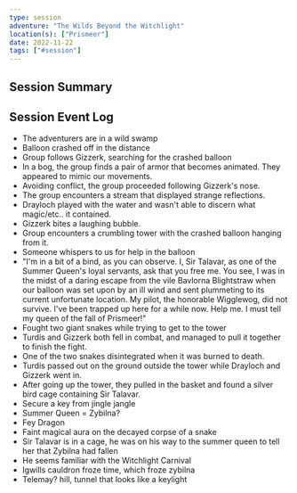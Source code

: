 ```yaml
---
type: session
adventure: "The Wilds Beyond the Witchlight"
location(s): ["Prismeer"]
date: 2022-11-22
tags: ["#session"]
---
```


## Session Summary

## Session Event Log

- The adventurers are in a wild swamp
- Balloon crashed off in the distance
- Group follows Gizzerk, searching for the crashed balloon
- In a bog, the group finds a pair of armor that becomes animated. They appeared to mimic our movements.
- Avoiding conflict, the group proceeded following Gizzerk's nose.
- The group encounters a stream that displayed strange reflections.
- Drayloch played with the water and wasn't able to discern what magic/etc.. it contained.
- Gizzerk bites a laughing bubble.
- Group encounters a crumbling tower with the crashed balloon hanging from it.
- Someone whispers to us for help in the balloon
- "I'm in a bit of a bind, as you can observe. I, Sir Talavar, as one of the Summer Queen's loyal servants, ask that you free me. You see, I was in the midst of a daring escape from the vile Bavlorna Blightstraw when our balloon was set upon by an ill wind and sent plummeting to its current unfortunate location. My pilot, the honorable Wigglewog, did not survive. I've been trapped up here for a while now. Help me. I must tell my queen of the fall of Prismeer!"
- Fought two giant snakes while trying to get to the tower
- Turdis and Gizzerk both fell in combat, and managed to pull it together to finish the fight.
- One of the two snakes disintegrated when it was burned to death.
- Turdis passed out on the ground outside the tower while Drayloch and Gizzerk went in.
- After going up the tower, they pulled in the basket and found a silver bird cage containing Sir Talavar.
- Secure a key from jingle jangle
- Summer Queen = Zybilna?
- Fey Dragon
- Faint magical aura on the decayed corpse of a snake
- Sir Talavar is in a cage, he was on his way to the summer queen to tell her that Zybilna had fallen
- He seems familiar with the Witchlight Carnival
- Igwills cauldron froze time, which froze zybilna
- Telemay? hill, tunnel that looks like a keylight